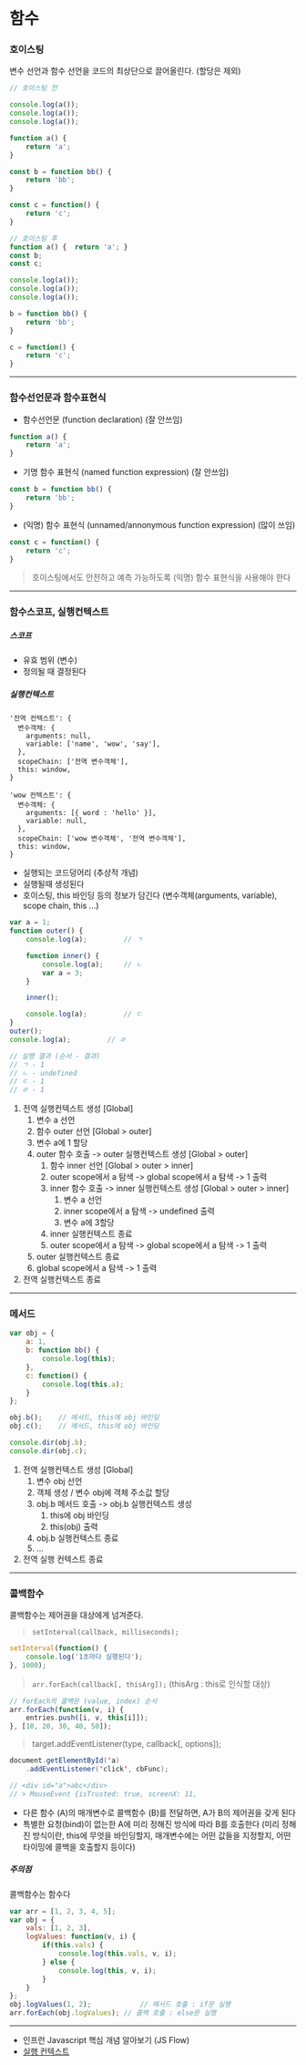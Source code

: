 # 함수

### 호이스팅

변수 선언과 함수 선언을 코드의 최상단으로 끌어올린다. (할당은 제외)

```javascript
// 호이스팅 전

console.log(a());
console.log(a());
console.log(a());

function a() {
	return 'a';
}

const b = function bb() {
	return 'bb';
}

const c = function() {
	return 'c';
}
```


```javascript
// 호이스팅 후
function a() {	return 'a'; }
const b;
const c;

console.log(a());
console.log(a());
console.log(a());

b = function bb() {
	return 'bb';
}

c = function() {
	return 'c';
}
```
 
 
 
---
### 함수선언문과 함수표현식

- 함수선언문 (function declaration) (잘 안쓰임)

```javascript
function a() {
	return 'a';
}
```

- 기명 함수 표현식 (named function expression) (잘 안쓰임)

```javascript
const b = function bb() {
	return 'bb';
}
```

- (익명) 함수 표현식 (unnamed/annonymous function expression) (많이 쓰임)

```javascript
const c = function() {
	return 'c';
}
```

> 호이스팅에서도 안전하고 예측 가능하도록 (익명) 함수 표현식을 사용해야 한다



---
### 함수스코프, 실행컨텍스트

##### 스코프 

- 유효 범위 (변수)
- 정의될 때 결정된다

##### 실행컨텍스트

```
'전역 컨텍스트': {
  변수객체: {
    arguments: null,
    variable: ['name', 'wow', 'say'],
  },
  scopeChain: ['전역 변수객체'],
  this: window,
}

'wow 컨텍스트': {
  변수객체: {
    arguments: [{ word : 'hello' }],
    variable: null,
  },
  scopeChain: ['wow 변수객체', '전역 변수객체'],
  this: window,
}
```

- 실행되는 코드덩어리 (추상적 개념)
- 실행될때 생성된다
- 호이스팅, this 바인딩 등의 정보가 담긴다 (변수객체(arguments, variable), scope chain, this …)

```javascript
var a = 1;
function outer() {
	console.log(a);			// ㄱ

	function inner() {
		console.log(a);		// ㄴ
		var a = 3;
	}

	inner();

	console.log(a);			// ㄷ
}
outer();
console.log(a);			// ㄹ

// 실행 결과 (순서 - 결과)
// ㄱ - 1
// ㄴ - undefined
// ㄷ - 1
// ㄹ - 1
```
 
1. 전역 실행컨텍스트 생성 [Global]
	1. 변수 a 선언
	2. 함수 outer 선언 [Global > outer]
	3. 변수 a에 1 할당
	4. outer 함수 호출 -> outer 실행컨텍스트 생성 [Global > outer]
		1. 함수 inner 선언 [Global > outer > inner]
		2. outer scope에서 a 탐색 -> global scope에서 a 탐색 -> 1 출력
		3. inner 함수 호출 -> inner 실행컨텍스트 생성 [Global > outer > inner]
			1. 변수 a 선언
			2. inner scope에서 a 탐색 -> undefined 출력
			3. 변수 a에 3할당
		4. inner 실행컨텍스트 종료
		5. outer scope에서 a 탐색 -> global scope에서 a 탐색 -> 1 출력
	5. outer 실행컨텍스트 종료
	6. global scope에서 a 탐색 -> 1 출력
2. 전역 실행컨텍스트 종료 

 
 
---
### 메서드

```javascript
var obj = {
	a: 1,
	b: function bb() {
		console.log(this);
	},
	c: function() {
		console.log(this.a);
	}
};

obj.b();	// 메서드, this에 obj 바인딩
obj.c();	// 메서드, this에 obj 바인딩

console.dir(obj.b);
console.dir(obj.c);
```

1. 전역 실행컨텍스트 생성 [Global]
	1. 변수 obj 선언
	2. 객체 생성 / 변수 obj에 객체 주소값 할당
	3. obj.b 메서드 호출 -> obj.b 실행컨텍스트 생성
		1. this에 obj 바인딩
		2. this(obj) 출력
	4. obj.b 실행컨텍스트 종료
	5. …
2. 전역 실행 컨텍스트 종료 
 
 
 
---
### 콜백함수

콜백함수는 제어권을 대상에게 넘겨준다.

> `setInterval(callback, milliseconds);`

```javascript
setInterval(function() {
	console.log('1초마다 실행된다');
}, 1000);
```

> `arr.forEach(callback[, thisArg]);` (thisArg : this로 인식할 대상)

```javascript
// forEach의 콜백은 (value, index) 순서
arr.forEach(function(v, i) {
	entries.push([i, v, this[i]]);
}, [10, 20, 30, 40, 50]);
```

> target.addEventListener(type, callback[, options]);

```java
document.getElementById('a)
	.addEventListener('click', cbFunc);

// <div id="a">abc</div>
// > MouseEvent {isTrusted: true, screenX: 11,
```

- 다른 함수 (A)의 매개변수로 콜백함수 (B)를 전달하면, A가 B의 제어권을 갖게 된다
- 특별한 요청(bind)이 없는한 A에 미리 정해진 방식에 따라 B를 호출한다
(미리 정해진 방식이란, this에 무엇을 바인딩할지, 매개변수에는 어떤 값들을 지정할지, 어떤 타이밍에 콜백을 호출할지 등이다)

##### 주의점

콜백함수는 함수다

```javascript
var arr = [1, 2, 3, 4, 5];
var obj = {
	vals: [1, 2, 3],
	logValues: function(v, i) {
		if(this.vals) {
			console.log(this.vals, v, i);
		} else {
			console.log(this, v, i);
		}
	}
};
obj.logValues(1, 2);			// 메서드 호출 : if문 실행
arr.forEach(obj.logValues);	// 콜백 호출 : else문 실행
```
 
 
 
---
- 인프런 Javascript 핵심 개념 알아보기 (JS Flow)
- [실행 컨텍스트](https://www.zerocho.com/category/Javascript/post/5741d96d094da4986bc950a0)


